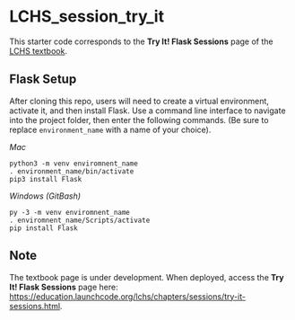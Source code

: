 # LCHS_session_try_it
This starter code corresponds to the **Try It! Flask Sessions** page of the [LCHS textbook](https://education.launchcode.org/lchs/index.html).

## Flask Setup
After cloning this repo, users will need to create a virtual environment, activate it, and then install Flask. Use a command line interface to navigate into the project folder,
then enter the following commands. (Be sure to replace `environment_name` with a name of your choice).

*Mac*
```
python3 -m venv enviromnent_name
. environment_name/bin/activate
pip3 install Flask
```

*Windows (GitBash)*
```
py -3 -m venv enviromnent_name
. enviromnent_name/Scripts/activate
pip install Flask
```

## Note
The textbook page is under development. When deployed, access the **Try It! Flask Sessions** page here: https://education.launchcode.org/lchs/chapters/sessions/try-it-sessions.html.
